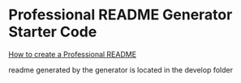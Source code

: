 # Professional README Generator Starter Code

[How to create a Professional README](https://coding-boot-camp.github.io/full-stack/github/professional-readme-guide)

readme generated by the generator is located in the develop folder
